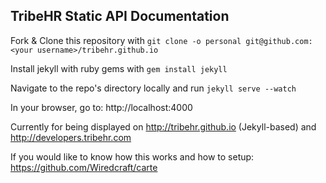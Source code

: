 ## TribeHR Static API Documentation

Fork & Clone this repository with `git clone -o personal git@github.com:<your username>/tribehr.github.io`

Install jekyll with ruby gems with `gem install jekyll`

Navigate to the repo's directory locally and run `jekyll serve --watch`

In your browser, go to: http://localhost:4000

Currently for being displayed on http://tribehr.github.io (Jekyll-based) and http://developers.tribehr.com

If you would like to know how this works and how to setup: https://github.com/Wiredcraft/carte
